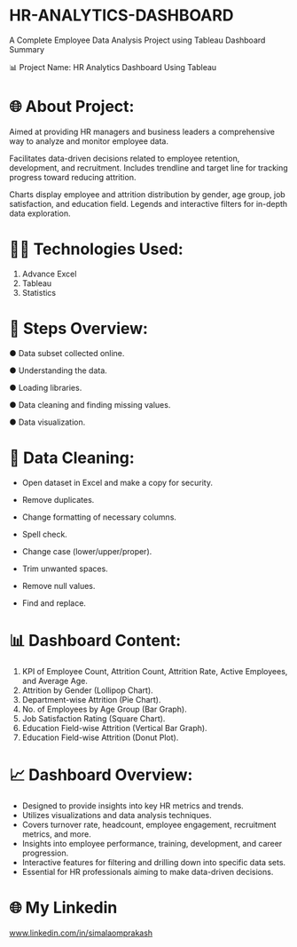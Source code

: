 # HR-ANALYTICS-DASHBOARD

A Complete Employee Data Analysis Project using Tableau Dashboard
Summary

📊 Project Name: HR Analytics Dashboard Using Tableau

# 🌐 About Project:

Aimed at providing HR managers and business leaders a comprehensive way to analyze and monitor employee data.

Facilitates data-driven decisions related to employee retention, development, and recruitment.
Includes trendline and target line for tracking progress toward reducing attrition.

Charts display employee and attrition distribution by gender, age group, job satisfaction, and education field.
Legends and interactive filters for in-depth data exploration.

# 👨‍💻 Technologies Used:
1. Advance Excel
2. Tableau
3. Statistics

# 📜 Steps Overview:

● Data subset collected online.

● Understanding the data.

● Loading libraries.

● Data cleaning and finding missing values.

● Data visualization.


# 🧹 Data Cleaning:

* Open dataset in Excel and make a copy for security.

* Remove duplicates.

* Change formatting of necessary columns.

* Spell check.

* Change case (lower/upper/proper).

* Trim unwanted spaces.

* Remove null values.

* Find and replace.

# 📊 Dashboard Content:
1. KPI of Employee Count, Attrition Count, Attrition Rate, Active Employees, and Average Age.
2. Attrition by Gender (Lollipop Chart).
3. Department-wise Attrition (Pie Chart).
4. No. of Employees by Age Group (Bar Graph).
5. Job Satisfaction Rating (Square Chart).
6. Education Field-wise Attrition (Vertical Bar Graph).
7. Education Field-wise Attrition (Donut Plot).


# 📈 Dashboard Overview:
* Designed to provide insights into key HR metrics and trends.
* Utilizes visualizations and data analysis techniques.
* Covers turnover rate, headcount, employee engagement, recruitment metrics, and more.
* Insights into employee performance, training, development, and career progression.
* Interactive features for filtering and drilling down into specific data sets.
* Essential for HR professionals aiming to make data-driven decisions.

# 🌐 My Linkedin 
www.linkedin.com/in/simalaomprakash 
